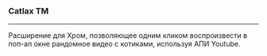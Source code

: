 <h3>Catlax TM</h3><hr />

Расширение для Хром, позволяющее одним кликом воспроизвести в поп-ап окне рандомное видео с котиками, используя АПИ Youtube.
